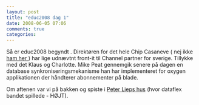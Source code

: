 ```yaml
---
layout: post
title: "educ2008 dag 1"
date: 2008-06-05 07:06
comments: true 
categories: 
---
```

Så er educ2008 begyndt . Direktøren for det hele   Chip Casaneve ( nej ikke <a href="http://www.imdb.com/title/tt0469754/">ham her  </a>) har lige udnævtnt front-it til Channel partner for sverige. Tillykke med det Klaus og Charlotte.
Mike Peat gennemgik  senere på dagen en database synkroniseringsmekanisme han har implementeret for oxygen applikationen der håndterer abonnementer på blade.

Om aftenen var vi på bakken og spiste i <a href="http://www.peterliep.dk/">Peter Lieps hus</a> (hvor dataflex bandet spillede - HØJT).
